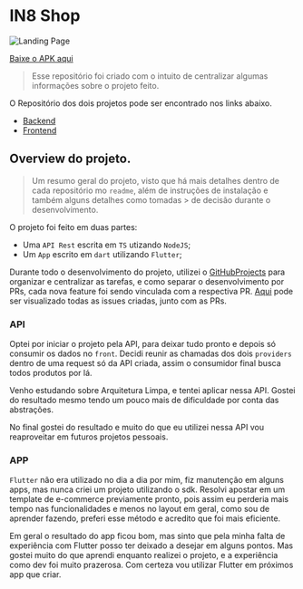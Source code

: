 # IN8 Shop
![Landing Page](https://user-images.githubusercontent.com/97035956/217622314-c85fed29-7551-4619-bfc4-a4461d007a57.png)

[Baixe o APK aqui](https://drive.google.com/file/d/1DkfoRS2i4blKSjzaQ1mBwKdnnLLTtk8v/view?usp=share_link) 

> Esse repositório foi criado com o intuito de centralizar algumas informações sobre o projeto feito.

O Repositório dos dois projetos pode ser encontrado nos links abaixo. 

- [Backend](https://github.com/vasconceloscezar/in8_shop_api) </br>
- [Frontend](https://github.com/vasconceloscezar/in8_shop_app)


## Overview do projeto. 
> Um resumo geral do projeto, visto que há mais detalhes dentro de cada repositório mo `readme`, além de instruções de instalação e também alguns detalhes como tomadas > de decisão durante o desenvolvimento. 

O projeto foi feito em duas partes:

- Uma `API Rest` escrita em `TS` utizando `NodeJS`; 
- Um `App` escrito em `dart` utilizando `Flutter`;

Durante todo o desenvolvimento do projeto, utilizei o [GitHubProjects](https://docs.github.com/en/issues/planning-and-tracking-with-projects/creating-projects/creating-a-project) para organizar e centralizar as tarefas, e como separar o desenvolvimento por PRs, cada nova feature foi sendo vinculada com a respectiva PR. [Aqui](https://github.com/users/vasconceloscezar/projects/3/views/2) pode ser visualizado todas as issues criadas, junto com as PRs.  

### API 

Optei por iniciar o projeto pela API, para deixar tudo pronto e depois só consumir os dados no `front`. 
Decidi reunir as chamadas dos dois `providers` dentro de uma request só da API criada, assim o consumidor final busca todos produtos por lá. 

Venho estudando sobre Arquitetura Limpa, e tentei aplicar nessa API. Gostei do resultado mesmo tendo um pouco mais de dificuldade por conta das abstrações. 

No final gostei do resultado e muito do que eu utilizei nessa API vou reaproveitar em futuros projetos pessoais. 

### APP

`Flutter` não era utilizado no dia a dia por mim, fiz manutenção em alguns apps, mas nunca criei um projeto utilizando o sdk. 
Resolvi apostar em um template de e-commerce previamente pronto, pois assim eu perderia mais tempo nas funcionalidades e menos no layout em geral, como sou de aprender fazendo, preferi esse método e acredito que foi mais eficiente. 

Em geral o resultado do app ficou bom, mas sinto que pela minha falta de experiência com Flutter posso ter deixado a desejar em alguns pontos. Mas gostei muito do que aprendi enquanto realizei o projeto, e a experiência como dev foi muito prazerosa. Com certeza vou utilizar Flutter em próximos app que criar. 
